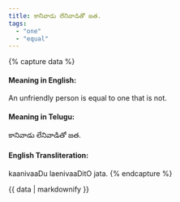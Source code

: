 ```yaml
---
title: కానివాడు లేనివాడితో జత.
tags:
  - "one"
  - "equal"
---
```


{% capture data %}
#### Meaning in English:
An unfriendly person is equal to one that is not.

#### Meaning in Telugu:
కానివాడు లేనివాడితో జత.

#### English Transliteration:
kaanivaaDu laenivaaDitO jata.
{% endcapture %}

{{ data | markdownify }}

